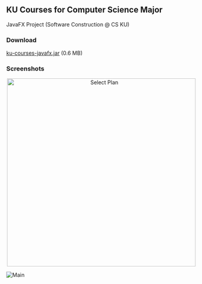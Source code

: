 ## KU Courses for Computer Science Major

JavaFX Project (Software Construction @ CS KU)

### Download
[ku-courses-javafx.jar][download] (0.6 MB)

### Screenshots

<p align="center">
    <img src="../assets/select_plan.png?raw=true" alt="Select Plan" height="500" />
</p>

![Main](../assets/main.png?raw=true)

[download]: https://github.com/peacher5/ku-courses-javafx/releases/download/1.0/ku-courses-javafx.jar
